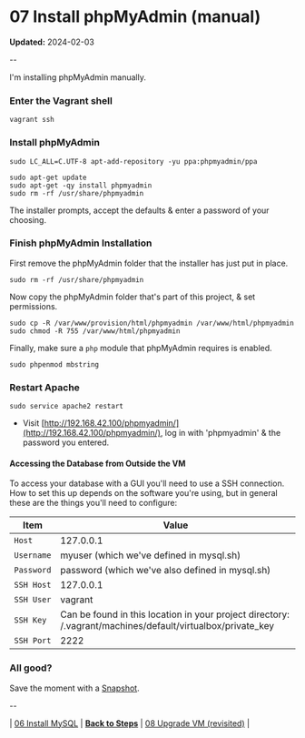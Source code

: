 # 07 Install phpMyAdmin (manual)

**Updated:** 2024-02-03

--

I'm installing phpMyAdmin manually.

### Enter the Vagrant shell

```
vagrant ssh
```

### Install phpMyAdmin

```
sudo LC_ALL=C.UTF-8 apt-add-repository -yu ppa:phpmyadmin/ppa

sudo apt-get update
sudo apt-get -qy install phpmyadmin
sudo rm -rf /usr/share/phpmyadmin
```

The installer prompts, accept the defaults & enter a password of your choosing.

### Finish phpMyAdmin Installation

First remove the phpMyAdmin folder that the installer has just put in place.

```
sudo rm -rf /usr/share/phpmyadmin
```

Now copy the phpMyAdmin folder that's part of this project, & set permissions.

```
sudo cp -R /var/www/provision/html/phpmyadmin /var/www/html/phpmyadmin
sudo chmod -R 755 /var/www/html/phpmyadmin
```

Finally, make sure a `php` module that phpMyAdmin requires is enabled.

```
sudo phpenmod mbstring
```

### Restart Apache

```
sudo service apache2 restart
```

* Visit [http://192.168.42.100/phpmyadmin/](http://192.168.42.100/phpmyadmin/), log in with 'phpmyadmin' & the password you entered.

#### Accessing the Database from Outside the VM

To access your database with a GUI you'll need to use a SSH connection. How to set this up depends on the software you're using, but in general these are the things you'll need to configure:

Item | Value
---- | -----
`Host` | 127.0.0.1
`Username` | myuser (which we've defined in mysql.sh)
`Password` | password (which we've also defined in mysql.sh)
`SSH Host` | 127.0.0.1
`SSH User` | vagrant
`SSH Key` | Can be found in this location in your project directory: /.vagrant/machines/default/virtualbox/private_key
`SSH Port` | 2222

### All good?

Save the moment with a [Snapshot](./Snapshots.md).

--

| [06 Install MySQL](./06_Install_MySQL.md)
| [**Back to Steps**](../README.md)
| [08 Upgrade VM (revisited)](./08_Upgrade_VM.md)
|

